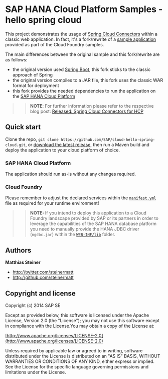 SAP HANA Cloud Platform Samples - hello spring cloud
========

This project demonstrates the usage of [Spring Cloud Connectors](http://cloud.spring.io/spring-cloud-connectors/) within a classic web application. In fact, it's a fork/rewrite of a [sample application](https://github.com/cloudfoundry-samples/hello-spring-cloud) provided as part of the Cloud Foundry samples.

The main differences between the original sample and this fork/rewrite are as follows:

+ the original version used [Spring Boot](http://projects.spring.io/spring-boot/), this fork sticks to the classic approach of Spring
+ the original version compiles to a JAR file, this fork uses the classic WAR format for deployment
+ this fork provides the needed dependencies to run the application on the [SAP HANA Cloud Platform](http://hcp.sap.com)  

>> **NOTE**: For further information please refer to the respective blog post: [Released: Spring Cloud Connectors for HCP](http://scn.sap.com/community/developer-center/cloud-platform/blog/2014/12/12/released-spring-cloud-connectors-for-hcp) 

Quick start
-----------

Clone the repo, `git clone https://github.com/SAP/cloud-hello-spring-cloud.git`, or [download the latest release](https://github.com/SAP/cloud-hello-spring-cloud/archive/master.zip), then run a Maven build and deploy the application to your cloud platform of choice. 

### SAP HANA Cloud Platform

The application should run as-is without any changes required. 

### Cloud Foundry

Please remember to adjust the declared services within the [`manifest.yml`](/manifest.yml) file as required for your runtime environment! 

>> **NOTE:** If you intend to deploy this application to a Cloud Foundry landscape provided by SAP or its partners in order to leverage the capabilities of the SAP HANA database platform you need to manually provide the HANA JDBC driver (`ngdbc.jar`) within the [`WEB-INF/lib`](/src/main/webapp/WEB-INF/lib) folder. 



Authors
-------

**Matthias Steiner**

+ http://twitter.com/steinermatt
+ http://github.com/steinermatt


Copyright and license
---------------------

Copyright (c) 2014 SAP SE

Except as provided below, this software is licensed under the Apache License, Version 2.0 (the "License"); you may not use this software except in compliance with the License.You may obtain a copy of the License at:

[http://www.apache.org/licenses/LICENSE-2.0](http://www.apache.org/licenses/LICENSE-2.0)

Unless required by applicable law or agreed to in writing, software distributed under the License is distributed on an "AS IS" BASIS, WITHOUT WARRANTIES OR CONDITIONS OF ANY KIND, either express or implied. See the License for the specific language governing permissions and limitations under the License.
